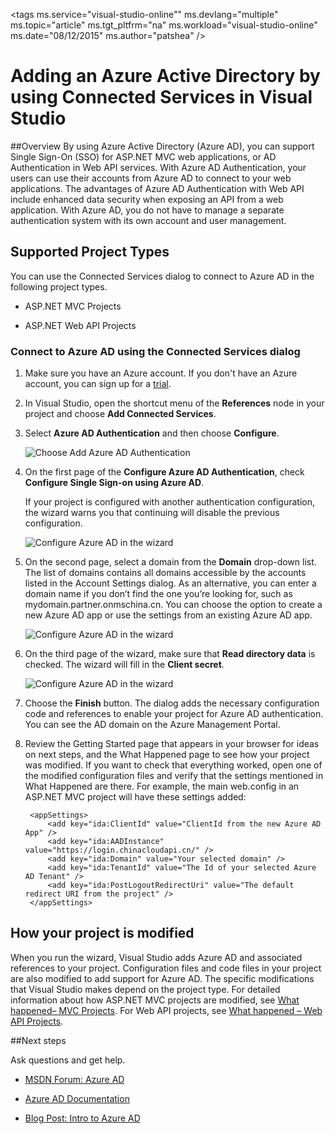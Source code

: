 <properties 
   pageTitle="Adding an Azure Active Directory by using Connected Services in Visual Studio | Windows Azure"
   description="Add an Azure Active Directory by using the Visual Studio Add Connected Services dialog box"
   services="visual-studio-online"
   documentationCenter="na"
   authors="patshea123"
   manager="douge"
   editor="tlee" />
<tags 
   ms.service="visual-studio-online""
   ms.devlang="multiple"
   ms.topic="article"
   ms.tgt_pltfrm="na"
   ms.workload="visual-studio-online"
   ms.date="08/12/2015"
   ms.author="patshea" />

# Adding an Azure Active Directory by using Connected Services in Visual Studio 

##Overview
By using Azure Active Directory (Azure AD), you can support Single Sign-On (SSO) for ASP.NET MVC web applications, or AD Authentication in Web API services. With Azure AD Authentication, your users can use their accounts from Azure AD to connect to your web applications. The advantages of Azure AD Authentication with Web API include enhanced data security when exposing an API from a web application. With Azure AD, you do not have to manage a separate authentication system with its own account and user management.

## Supported Project Types

You can use the Connected Services dialog to connect to Azure AD in the following project types.

- ASP.NET MVC Projects

- ASP.NET Web API Projects


### Connect to Azure AD using the Connected Services dialog

1. Make sure you have an Azure account. If you don't have an Azure account, you can sign up for a [trial](/pricing/free-trial/).

1. In Visual Studio, open the shortcut menu of the **References** node in your project and choose **Add Connected Services**.
1. Select **Azure AD Authentication** and then choose **Configure**.

    ![Choose Add Azure AD Authentication](./media/vs-azure-tools-connected-services-add-active-directory/connected-services-add-active-directory.png)

1. On the first page of the **Configure Azure AD Authentication**, check **Configure Single Sign-on using Azure AD**.

    If your project is configured with another authentication configuration, the wizard warns you that continuing will disable the previous configuration.

    ![Configure Azure AD in the wizard](./media/vs-azure-tools-connected-services-add-active-directory/configure-azure-ad-wizard-1.png)

1.  On the second page, select a domain from the **Domain** drop-down list. The list of domains contains all domains accessible by the accounts listed in the Account Settings dialog. As an alternative, you can enter a domain name if you don’t find the one you’re looking for, such as mydomain.partner.onmschina.cn. You can choose the option to create a new Azure AD app or use the settings from an existing Azure AD app. 

    ![Configure Azure AD in the wizard](./media/vs-azure-tools-connected-services-add-active-directory/configure-azure-ad-wizard-2.png)


1. On the third page of the wizard, make sure that **Read directory data** is checked. The wizard will fill in the **Client secret**. 

    ![Configure Azure AD in the wizard](./media/vs-azure-tools-connected-services-add-active-directory/configure-azure-ad-wizard-3.png)

1. Choose the **Finish** button. The dialog adds the necessary configuration code and references to enable your project for Azure AD authentication. You can see the AD domain on the Azure Management Portal.

1. Review the Getting Started page that appears in your browser for ideas on next steps, and the What Happened page to see how your project was modified. If you want to check that everything worked, open one of the modified configuration files and verify that the settings mentioned in What Happened are there. For example, the main web.config in an ASP.NET MVC project will have these settings added:

        <appSettings> 
            <add key="ida:ClientId" value="ClientId from the new Azure AD App" />
            <add key="ida:AADInstance" value="https://login.chinacloudapi.cn/" />
            <add key="ida:Domain" value="Your selected domain" />
            <add key="ida:TenantId" value="The Id of your selected Azure AD Tenant" />
            <add key="ida:PostLogoutRedirectUri" value="The default redirect URI from the project" />
        </appSettings>

## How your project is modified

When you run the wizard, Visual Studio adds Azure AD and associated references to your project. Configuration files and code files in your project are also modified to add support for Azure AD. The specific modifications that Visual Studio makes depend on the project type. For detailed information about how ASP.NET MVC projects are modified, see [What happened– MVC Projects](/documentation/articles/vs-active-directory-dotnet-getting-started/). For Web API projects, see [What happened – Web API Projects](/documentation/articles/vs-active-directory-webapi-getting-started/).

##Next steps

Ask questions and get help.

 - [MSDN Forum: Azure AD](https://social.msdn.microsoft.com/forums/azure/home?forum=WindowsAzureAD)

 - [Azure AD Documentation](/documentation/services/identity/)

 - [Blog Post: Intro to Azure AD](http://blogs.msdn.com/b/brunoterkaly/archive/2014/03/03/introduction-to-windows-azure-active-directory.aspx)

